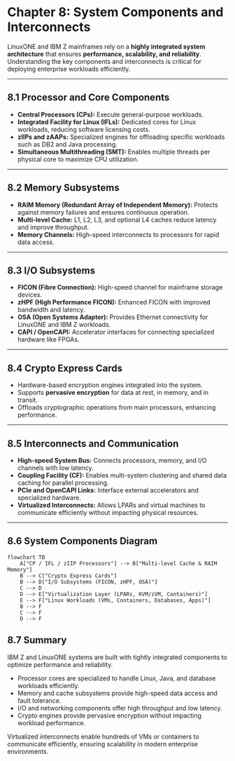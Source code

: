 # Chapter 8: System Components and Interconnects

LinuxONE and IBM Z mainframes rely on a **highly integrated system architecture** that ensures **performance, scalability, and reliability**. Understanding the key components and interconnects is critical for deploying enterprise workloads efficiently.

---

## 8.1 Processor and Core Components

- **Central Processors (CPs):** Execute general-purpose workloads.  
- **Integrated Facility for Linux (IFLs):** Dedicated cores for Linux workloads, reducing software licensing costs.  
- **zIIPs and zAAPs:** Specialized engines for offloading specific workloads such as DB2 and Java processing.  
- **Simultaneous Multithreading (SMT):** Enables multiple threads per physical core to maximize CPU utilization.

---

## 8.2 Memory Subsystems

- **RAIM Memory (Redundant Array of Independent Memory):** Protects against memory failures and ensures continuous operation.  
- **Multi-level Cache:** L1, L2, L3, and optional L4 caches reduce latency and improve throughput.  
- **Memory Channels:** High-speed interconnects to processors for rapid data access.

---

## 8.3 I/O Subsystems

- **FICON (Fibre Connection):** High-speed channel for mainframe storage devices.  
- **zHPF (High Performance FICON):** Enhanced FICON with improved bandwidth and latency.  
- **OSA (Open Systems Adapter):** Provides Ethernet connectivity for LinuxONE and IBM Z workloads.  
- **CAPI / OpenCAPI:** Accelerator interfaces for connecting specialized hardware like FPGAs.

---

## 8.4 Crypto Express Cards

- Hardware-based encryption engines integrated into the system.  
- Supports **pervasive encryption** for data at rest, in memory, and in transit.  
- Offloads cryptographic operations from main processors, enhancing performance.  

---

## 8.5 Interconnects and Communication

- **High-speed System Bus:** Connects processors, memory, and I/O channels with low latency.  
- **Coupling Facility (CF):** Enables multi-system clustering and shared data caching for parallel processing.  
- **PCIe and OpenCAPI Links:** Interface external accelerators and specialized hardware.  
- **Virtualized Interconnects:** Allows LPARs and virtual machines to communicate efficiently without impacting physical resources.

---

## 8.6 System Components Diagram

```mermaid
flowchart TB
    A["CP / IFL / zIIP Processors"] --> B["Multi-level Cache & RAIM Memory"]
    B --> C["Crypto Express Cards"]
    B --> D["I/O Subsystems (FICON, zHPF, OSA)"]
    C --> D
    D --> E["Virtualization Layer (LPARs, KVM/zVM, Containers)"]
    E --> F["Linux Workloads (VMs, Containers, Databases, Apps)"]
    B --> F
    C --> F
    D --> F
```
## 8.7 Summary

IBM Z and LinuxONE systems are built with tightly integrated components to optimize performance and reliability.

 - Processor cores are specialized to handle Linux, Java, and database workloads efficiently.
 - Memory and cache subsystems provide high-speed data access and fault tolerance.
 - I/O and networking components offer high throughput and low latency.
 - Crypto engines provide pervasive encryption without impacting workload performance.

Virtualized interconnects enable hundreds of VMs or containers to communicate efficiently, ensuring scalability in modern enterprise environments.